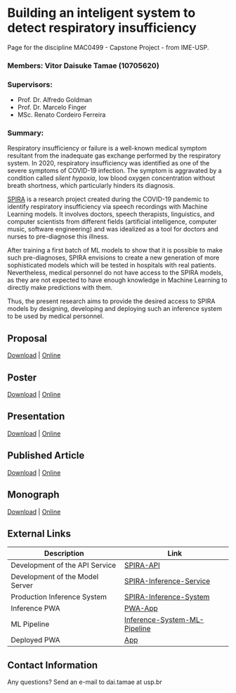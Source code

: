 #  Building an inteligent system to detect respiratory insufficiency

Page for the discipline MAC0499 - Capstone Project - from IME-USP.

### **Members:** Vitor Daisuke Tamae (10705620)

### **Supervisors:** 
  - Prof. Dr. Alfredo Goldman
  - Prof. Dr. Marcelo Finger
  - MSc. Renato Cordeiro Ferreira

### **Summary:**

Respiratory insufficiency or failure is a well-known medical symptom resultant from the inadequate gas exchange performed by the respiratory system. In 2020, respiratory insufficiency was identified as one of the severe symptoms of COVID-19 infection. The symptom is aggravated by a condition called _silent hypoxia_, low blood oxygen concentration without breath shortness, which particularly hinders its diagnosis. 

[SPIRA](https://spira.ime.usp.br/coleta/) is a research project created during the COVID-19 pandemic to identify respiratory insufficiency via speech recordings with Machine Learning models. It involves doctors, speech therapists, linguistics, and computer scientists from different fields (artificial intelligence, computer music, software engineering) and was idealized as a tool for doctors and nurses to pre-diagnose this illness.

After training a first batch of ML models to show that it is possible to make such pre-diagnoses, SPIRA envisions to create a new generation of more sophisticated models which will be tested in hospitals with real patients. Nevertheless, medical personnel do not have access to the SPIRA models, as they are not expected to have enough knowledge in Machine Learning to directly make predictions with them.

Thus, the present research aims to provide the desired access to SPIRA models by designing, developing and deploying such an inference system to be used by medical personnel.

## Proposal

[Download](./proposal.pdf) | [Online](https://drive.google.com/file/d/1q42hEKJk0hAwQX0P6EXLSV8Kt-3zM9kN/view?usp=sharing)

## Poster

[Download](./poster.pdf) | [Online](https://drive.google.com/file/d/15dbV7KsLiHwZkQgYzuRGgUEF9nNb5awS/view?usp=sharing)

## Presentation

[Download](./presentation.pptx) | [Online](https://docs.google.com/presentation/d/1RKhTTkeD6HOD4D7IiNZX1Exfg9wI8em65-ypmwZVLkA/edit?usp=sharing)

## Published Article

[Download](./cbsoft.pdf) | [Online](https://drive.google.com/file/d/1AD1AxlDt6Sp83YW-6cOtSjgU_iNKuuqM/view?usp=sharing)

## Monograph

[Download](./Monograph.pdf) | [Online]()

## External Links

| Description | Link |
| --- | --- |
| Development of the API Service | [SPIRA-API](https://github.com/spirabr/SPIRA-API) |
| Development of the Model Server | [SPIRA-Inference-Service](https://github.com/spirabr/SPIRA-Inference-Service) |
| Production Inference System | [SPIRA-Inference-System](https://github.com/spirabr/SPIRA-Inference-System) | 
| Inference PWA | [PWA-App](https://github.com/spirabr/PWA-App/tree/production) | 
| ML Pipeline | [Inference-System-ML-Pipeline](https://github.com/spirabr/Inference-System-ML-Pipeline) | 
| Deployed PWA | [App](https://spira-inference.netlify.app) | 

## Contact Information

Any questions? Send an e-mail to dai.tamae at usp.br